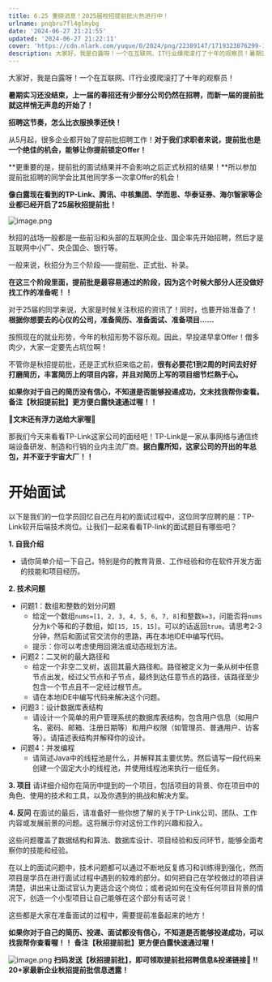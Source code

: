```yaml
---
title: 6.25 重磅消息！2025届校招提前批火热进行中！
urlname: pnqbru7fl4glmybg
date: '2024-06-27 21:21:55'
updated: '2024-06-27 21:22:11'
cover: 'https://cdn.nlark.com/yuque/0/2024/png/22389147/1719323876299-1fe058b6-0e61-4f67-9462-5c9c8aea5f40.png'
description: 大家好，我是白露呀！一个在互联网、IT行业摸爬滚打了十年的观察员！暑期实习还没结束，上一届的春招还有少部分公司仍然在招聘，而新一届的提前批就这样悄无声息的开始了！招聘这节奏，怎么比衣服换季还快！从5月起，很多企业都开始了提前批招聘工作！对于我们求职者来说，提前批也是一个绝佳的机会，能够让你提前...
---
```

 
大家好，我是白露呀！一个在互联网、IT行业摸爬滚打了十年的观察员！

**暑期实习还没结束，上一届的春招还有少部分公司仍然在招聘，而新一届的提前批就这样悄无声息的开始了！**

**招聘这节奏，怎么比衣服换季还快！**

从5月起，很多企业都开始了提前批招聘工作！**对于我们求职者来说，提前批也是一个绝佳的机会，能够让你提前锁定Offer！**

**更重要的是，提前批的面试结果并不会影响之后正式秋招的结果！**所以参加提前批招聘的同学会比其他同学多一次拿Offer的机会！

**像白露现在看到的TP-Link、腾讯、中核集团、学而思、华泰证券、海尔智家等企业都已经开启了25届秋招提前批！**

![image.png](https://oss1.aistar.cool/elog-offer-now/a322487a8ed04aea84c8cbc6e286c819.png)

秋招的战场一般都是一些前沿和头部的互联网企业、国企率先开始招聘，然后才是互联网中小厂、央企国企、银行等。

一般来说，秋招分为三个阶段——提前批、正式批、补录。

**在这三个阶段里面，提前批是最容易通过的阶段，因为这个时候大部分人还没做好找工作的准备呢！！**

对于25届的同学来说，大家是时候关注秋招的资讯了！同时，也要开始准备了！**根据你想要去的心仪的公司，准备简历、准备面试、准备项目......**

按照现在的就业形势，今年的秋招形势不容乐观。因此，早投递早拿Offer！僧多肉少，大家一定要先占坑位啊！

不管你是秋招提前批，还是正式秋招来临之前，**很有必要花1到2周的时间去好好打磨简历，丰富简历上的项目内容，并且对简历上写的项目细节烂熟于心。**

**如果你对于自己的简历没有信心，不知道是否能够投递成功，文末找我帮你查看。备注【秋招提前批】更方便白露快速通过喔！！**

**🎁文末还有浮力送给大家喔🎁**

那我们今天来看看TP-Link这家公司的面经吧！TP-Link是一家从事网络与通信终端设备研发、制造和行销的业内主流厂商。**据白露所知，这家公司的开出的年总包，并不亚于宇宙大厂！！**

# **开始面试**
以下是我们的一位学员回忆自己在月初的面试过程中，这位同学应聘的是：TP-Link软开后端技术岗位。让我们一起来看看TP-link的面试题目有哪些吧？

**1. 自我介绍**

- 请你简单介绍一下自己，特别是你的教育背景、工作经验和你在软件开发方面的技能和项目经历。

**2. 技术问题**

- 问题1：数组和整数的划分问题
   - 给定一个数组`nums=[1, 2, 3, 4, 5, 6, 7, 8]`和整数`k=3`，问能否将`nums`分为`k`个等和的子数组，如`[15, 15, 15]`。可以的话返回`true`。请思考2-3分钟，然后和面试官交流你的思路，再在本地IDE中编写代码。
   - 提示：你可以考虑使用回溯法或动态规划方法。
- 问题2：二叉树的最大路径和
   - 给定一个非空二叉树，返回其最大路径和。路径被定义为一条从树中任意节点出发，经过父节点和子节点，最终到达任意节点的路径，该路径至少包含一个节点且不一定经过根节点。
   - 请在本地IDE中编写代码来解决这个问题。
- 问题3：设计数据库表结构
   - 请设计一个简单的用户管理系统的数据库表结构，包含用户信息（如用户名、密码、邮箱、注册日期等）和用户权限（如管理员、普通用户、访客等）。请描述表结构并解释你的设计。
- 问题4：并发编程
   - 请简述Java中的线程池是什么，并解释其主要优势。然后请写一段代码来创建一个固定大小的线程池，并使用线程池来执行一组任务。

**3. 项目**
请详细介绍你在简历中提到的一个项目，包括项目的背景、你在项目中的角色、使用的技术和工具，以及你遇到的挑战和解决方案。

**4. 反问**
在面试的最后，请准备好一些你想了解的关于TP-Link公司、团队、工作内容或发展前景的问题。这将展示你对这份工作的兴趣和投入。

这些问题覆盖了数据结构和算法、数据库设计、项目经验和反问环节，能够全面考察你的技能和经验。

在以上的面试问题中，技术问题都可以通过不断地反复练习和训练得到强化，然而项目是学员在进行面试过程中遇到的较难的部分。如何把自己在学校做过的项目讲清楚，讲出来让面试官认为更适合这个岗位；或者说如何在没有任何项目背景的情况下，创造一个小型项目让自己能够在这个部分有话可说！

这些都是大家在准备面试的过程中，需要提前准备起来的地方！

**如果你对于自己的简历、投递、面试都没有信心，不知道是否能够投递成功，可以找我帮你查看喔！！**
**备注【秋招提前批】更方便白露快速通过喔！**

![image.png](https://oss1.aistar.cool/elog-offer-now/2e9e12d9ea2d474ca5a052ef742aa6af.png)
**扫码发送【秋招提前批】，即可领取提前批招聘信息&投递链接🔗**
**‼️20+家最新企业秋招提前批信息透露！**
